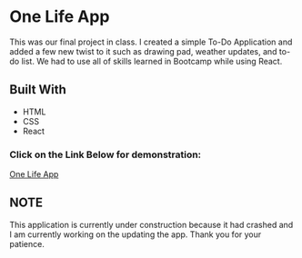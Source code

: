 # One Life App

This was our final project in class. I created a simple To-Do Application and added a few new twist to it such as drawing pad, weather updates, and to-do list. We had to use all of skills learned in Bootcamp while using React.

## Built With

* HTML
* CSS
* React

### Click on the Link Below for demonstration:

[One Life App](https://bostonfan06.github.io/SimpleReminderApp/)

## NOTE 

This application is currently under construction because it had crashed and I am currently working on the updating the app. Thank you for your patience. 
